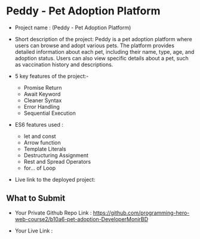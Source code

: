 # Peddy - Pet Adoption Platform

-   Project name : (Peddy - Pet Adoption Platform)

-   Short description of the project: Peddy is a pet adoption platform where users can browse and adopt various pets. The platform provides detailed information about each pet, including their name,
    type, age, and adoption status. Users can also view specific details about a pet, such as vaccination history and descriptions.

-   5 key features of the project:-

    -   Promise Return
    -   Await Keyword
    -   Cleaner Syntax
    -   Error Handling
    -   Sequential Execution

-   ES6 features used :

    -   let and const
    -   Arrow function
    -   Template Literals
    -   Destructuring Assignment
    -   Rest and Spread Operators
    -   for... of Loop

-   Live link to the deployed project:

## What to Submit

-   Your Private Github Repo Link : https://github.com/programming-hero-web-course2/b10a6-pet-adoption-DeveloperMonirBD

-   Your Live Link :

